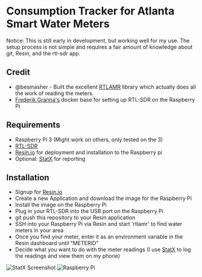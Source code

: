 # Consumption Tracker for Atlanta Smart Water Meters

Notice: This is still early in development, but working well for my use. The setup
process is not simple and requires a fair amount of knowledge about git, Resin, and the
rtl-sdr app.

## Credit

- @besmasher - Built the excellent [RTLAMR](https://github.com/bemasher/rtlamr) library which actually does all the work of reading the meters.
- [Frederik Granna's](https://bitbucket.org/fgranna/) docker base for setting up RTL-SDR on the Raspberry Pi

## Requirements

- Raspberry Pi 3 (Might work on others, only tested on the 3)
- [RTL-SDR](https://www.amazon.com/NooElec-NESDR-Mini-Compatible-Packages/dp/B009U7WZCA)
- [Resin.io](https://resin.io) for deployment and installation to the Raspberry pi
- Optional: [StatX](https://statx.io) for reporting

## Installation

- Signup for [Resin.io](https://resin.io)
- Create a new Application and download the image for the Raspberry Pi
- Install the image on the Raspberry Pi
- Plug in your RTL-SDR into the USB port on the Raspberry Pi
- git push this repository to your Resin application
- SSH into your Raspberry Pi via Resin and start 'rtlamr' to find water meters in your area
- Once you find your meter, enter it as an environment variable in the Resin dashboard until "METERID"
- Decide what you want to do with the meter readings (I use [StatX](https://statx.io) to log the readings and view them on my phone)

![StatX Screenshot](https://cloud.githubusercontent.com/assets/2868/21464808/1ad63648-c957-11e6-9be4-7c3dc1b2b307.png) ![Raspberry Pi](https://cloud.githubusercontent.com/assets/2868/21464807/14e7c1b6-c957-11e6-8049-69b19969f817.jpg)
